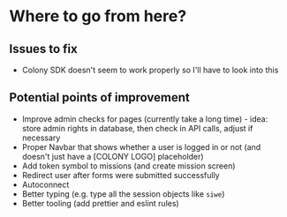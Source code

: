 # Where to go from here?

## Issues to fix

- Colony SDK doesn't seem to work properly so I'll have to look into this

## Potential points of improvement

- Improve admin checks for pages (currently take a long time) - idea: store admin rights in database, then check in API calls, adjust if necessary
- Proper Navbar that shows whether a user is logged in or not (and doesn't just have a [COLONY LOGO] placeholder)
- Add token symbol to missions (and create mission screen)
- Redirect user after forms were submitted successfully
- Autoconnect
- Better typing (e.g. type all the session objects like `siwe`)
- Better tooling (add prettier and eslint rules)
